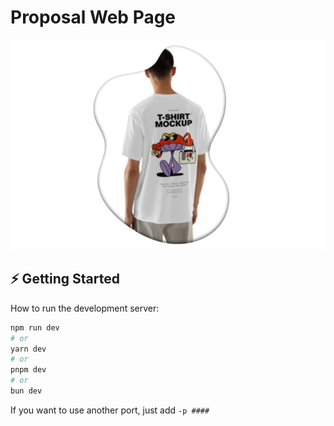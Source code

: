 # Proposal Web Page
![banner image](https://github.com/aithonai/mocke/blob/assets/banner.png?raw=true)

## ⚡ Getting Started 

How to run the development server:
```bash
npm run dev
# or
yarn dev
# or
pnpm dev
# or
bun dev
```

If you want to use another port, just add ```-p ####```